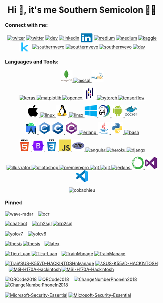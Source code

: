 <h1 align="center">Hi 👋, it's me Southern Semicolon 👨‍🦲</h1>

<h3 align="left">Connect with me:</h3>

<p align="center">
  <a href="https://twitter.com/cobaohieu#gh-light-mode-only" target="blank"><img align="center" src="http://qlvbdh.thainguyen.gov.vn/mobile/fontawesome/svgs/brands/twitter.svg#gh-light-mode-only" alt="twitter" height="30" width="40" /></a>
  <a href="https://twitter.com/cobaohieu#gh-dark-mode-only" target="blank"><img align="center" src="https://cdn.worldvectorlogo.com/logos/twitter-6.svg#gh-dark-mode-only" alt="twitter" height="30" width="40" /></a>
  <a href="https://dev.to/cobaohieu" target="blank"><img align="center" src="https://cdn.jsdelivr.net/npm/simple-icons@3.0.1/icons/dev-dot-to.svg" alt="dev" height="30" width="40" /></a>
  <a href="https://linkedin.com/in/cobaohieu#gh-light-mode-only" target="blank"><img align="center" src="http://qlvbdh.thainguyen.gov.vn/mobile/fontawesome/svgs/brands/linkedin-in.svg#gh-light-mode-only" alt="linkedin" height="30" width="40" /></a>
  <a href="https://linkedin.com/in/cobaohieu#gh-dark-mode-only" target="blank"><img align="center" src="https://github.com/devicons/devicon/blob/master/icons/linkedin/linkedin-original.svg#gh-dark-mode-only" alt="linkedin" height="30" width="40" /></a>
  <a href="https://medium.com/@cobaohieu#gh-light-mode-only" target="blank"><img align="center" src="https://cdn.worldvectorlogo.com/logos/medium-4.svg#gh-light-mode-only" alt="medium" height="30" width="40" /></a>
  <a href="https://medium.com/@cobaohieu#gh-dark-mode-only" target="blank"><img align="center" src="https://img.icons8.com/color-glass/240/medium-logo.png#gh-dark-mode-only" alt="medium" height="30" width="40" /></a>
  <a href="https://kaggle.com/cobaohieu#gh-light-mode-only" target="blank"><img align="center" src="http://qlvbdh.thainguyen.gov.vn/mobile/fontawesome/svgs/brands/kaggle.svg#gh-light-mode-only" alt="kaggle" height="30" width="40" /></a>
  <a href="https://kaggle.com/cobaohieu#gh-dark-mode-only" target="blank"><img align="center" src="https://github.com/devicons/devicon/blob/master/icons/kaggle/kaggle-original.svg#gh-dark-mode-only" alt="kaggle" height="30" width="40" /></a>
  <a href="https://fb.com/southernvevo#gh-light-mode-only" target="blank"><img align="center" src="http://qlvbdh.thainguyen.gov.vn/mobile/fontawesome/svgs/brands/facebook-f.svg#gh-light-mode-only" alt="southernvevo" height="30" width="40" /></a>
  <a href="https://fb.com/southernvevo#gh-dark-mode-only" target="blank"><img align="center" src="https://www.svgrepo.com/show/183607/facebook.svg#gh-dark-mode-only" alt="southernvevo" height="30" width="40" /></a>
  <a href="https://www.youtube.com/c/southernvevo#gh-light-mode-only" target="blank"><img align="center" src="http://qlvbdh.thainguyen.gov.vn/mobile/fontawesome/svgs/brands/youtube.svg#gh-light-mode-only" alt="southernvevo" height="30" width="40" /></a>
  <a href="https://www.youtube.com/c/southernvevo#gh-dark-mode-only" target="blank"><img align="center" alt="dev" height="30" width="40" src="https://www.logo.wine/a/logo/YouTube/YouTube-Icon-Full-Color-Logo.wine.svg#gh-dark-mode-only" /></a>

</p>

<h3 align="left">Languages and Tools:</h3>

<p align="center">
  <a href="https://www.mongodb.com/" target="_blank" rel="noreferrer"> <img src="https://raw.githubusercontent.com/devicons/devicon/master/icons/mongodb/mongodb-original-wordmark.svg" alt="mongodb" width="40" height="40"/> </a>
  <a href="https://www.microsoft.com/en-us/sql-server" target="_blank" rel="noreferrer"> <img src="https://www.svgrepo.com/show/303229/microsoft-sql-server-logo.svg" alt="mssql" width="40" height="40"/> </a>
  <a href="https://www.mysql.com/" target="_blank" rel="noreferrer"> <img src="https://raw.githubusercontent.com/devicons/devicon/master/icons/mysql/mysql-original-wordmark.svg" alt="mysql" width="40" height="40"/> </a>
</p>
<p align="center">
  <a href="https://keras.io/" target="_blank" rel="noreferrer"> <img src="https://upload.wikimedia.org/wikipedia/commons/a/ae/Keras_logo.svg" alt="keras" width="40" height="40"/> </a>
  <a href="https://matplotlib.org/" target="_blank" rel="noreferrer"> <img src="https://matplotlib.org/stable/_images/sphx_glr_logos2_001.png" alt="matplotlib" width="40" height="40"/> </a>
  <a href="https://opencv.org/" target="_blank" rel="noreferrer"> <img src="https://www.vectorlogo.zone/logos/opencv/opencv-icon.svg" alt="opencv" width="40" height="40"/> </a>
  <a href="https://pandas.pydata.org/" target="_blank" rel="noreferrer"> <img src="https://raw.githubusercontent.com/devicons/devicon/master/icons/pandas/pandas-original.svg" alt="pandas" width="40" height="40"/> </a>
  <a href="https://pytorch.org/" target="_blank" rel="noreferrer"> <img src="https://www.vectorlogo.zone/logos/pytorch/pytorch-icon.svg" alt="pytorch" width="40" height="40"/> </a>
  <a href="https://www.tensorflow.org" target="_blank" rel="noreferrer"> <img src="https://www.vectorlogo.zone/logos/tensorflow/tensorflow-icon.svg" alt="tensorflow" width="40" height="40"/> </a>
</p>
<p align="center">
  <a href="https://www.apple.com/macos/#gh-light-mode-only" target="_blank" rel="noreferrer"> <img src="https://raw.githubusercontent.com/devicons/devicon/master/icons/apple/apple-original.svg#gh-light-mode-only" alt="linux" width="40" height="40"/> </a>
  <a href="https://www.apple.com/macos/#gh-dark-mode-only" target="_blank" rel="noreferrer"> <img src="https://cdn.worldvectorlogo.com/logos/apple1.svg#gh-dark-mode-only" alt="linux" width="40" height="40"/> </a>
  <a href="https://www.linux.org/" target="_blank" rel="noreferrer"> <img src="https://raw.githubusercontent.com/devicons/devicon/master/icons/linux/linux-original.svg" alt="linux" width="40" height="40"/> </a>
  <a href="https://www.windows.com/#gh-light-mode-only" target="_blank" rel="noreferrer"> <img src="http://qlvbdh.thainguyen.gov.vn/mobile/fontawesome/svgs/brands/windows.svg#gh-light-mode-only" alt="linux" width="40" height="40"/> </a>
  <a href="https://www.windows.com/#gh-dark-mode-only" target="_blank" rel="noreferrer"> <img src="https://github.com/devicons/devicon/blob/master/icons/windows8/windows8-original.svg#gh-dark-mode-only" alt="linux" width="40" height="40"/> </a>
  <a href="#" target="_blank" rel="noreferrer"> <img src="https://raw.githubusercontent.com/devicons/devicon/master/icons/aarch64/aarch64-original.svg" alt="aarch64" width="40" height="40"/> </a>
  <a href="https://developer.android.com" target="_blank" rel="noreferrer"> <img src="https://raw.githubusercontent.com/devicons/devicon/master/icons/android/android-original.svg" alt="android" width="40" height="40"/> </a>
  <a href="https://www.docker.com/" target="_blank" rel="noreferrer"> <img src="https://raw.githubusercontent.com/devicons/devicon/master/icons/docker/docker-original-wordmark.svg" alt="docker" width="40" height="40"/> </a>
</p>
<p align="center">
  <a href="https://developer.android.com/studio" target="_blank" rel="noreferrer"> <img src="https://raw.githubusercontent.com/devicons/devicon/master/icons/androidstudio/androidstudio-original.svg" alt="androidstudio" width="40" height="40"/> </a>
  <a href="https://www.cprogramming.com/" target="_blank" rel="noreferrer"> <img src="https://raw.githubusercontent.com/devicons/devicon/master/icons/c/c-original.svg" alt="c" width="40" height="40"/></a>
  <a href="https://www.w3schools.com/cpp/" target="_blank" rel="noreferrer"> <img src="https://raw.githubusercontent.com/devicons/devicon/master/icons/cplusplus/cplusplus-original.svg" alt="cplusplus" width="40" height="40"/> </a>
  <a href="https://www.w3schools.com/cs/" target="_blank" rel="noreferrer"> <img src="https://raw.githubusercontent.com/devicons/devicon/master/icons/csharp/csharp-original.svg" alt="csharp" width="40" height="40"/> </a>
  <a href="https://www.erlang.org/" target="_blank" rel="noreferrer"> <img src="https://www.vectorlogo.zone/logos/erlang/erlang-official.svg" alt="erlang" width="40" height="40"/> </a>
  <a href="https://www.java.com" target="_blank" rel="noreferrer"> <img src="https://raw.githubusercontent.com/devicons/devicon/master/icons/java/java-original.svg" alt="java" width="40" height="40"/> </a>
  <a href="https://www.python.org" target="_blank" rel="noreferrer"> <img src="https://raw.githubusercontent.com/devicons/devicon/master/icons/python/python-original.svg" alt="python" width="40" height="40"/> </a>
  <a href="https://www.gnu.org/software/bash/" target="_blank" rel="noreferrer"> <img src="https://upload.wikimedia.org/wikipedia/commons/4/4b/Bash_Logo_Colored.svg" alt="bash" width="40" height="40"/> </a>
</p>
<p align="center">
  <a href="https://www.w3.org/html/" target="_blank" rel="noreferrer"> <img src="https://raw.githubusercontent.com/devicons/devicon/master/icons/html5/html5-original-wordmark.svg" alt="html5" width="40" height="40"/> </a>
  <a href="hhttps://getbootstrap.com/docs/3.4/" target="_blank" rel="noreferrer"> <img src="https://raw.githubusercontent.com/devicons/devicon/master/icons/bootstrap/bootstrap-original.svg" alt="bootstrap" width="40" height="40"/> </a>
  <a href="https://www.w3schools.com/css/" target="_blank" rel="noreferrer"> <img src="https://raw.githubusercontent.com/devicons/devicon/master/icons/css3/css3-original-wordmark.svg" alt="css3" width="40" height="40"/> </a>
  <a href="https://developer.mozilla.org/en-US/docs/Web/JavaScript" target="_blank" rel="noreferrer"> <img src="https://raw.githubusercontent.com/devicons/devicon/master/icons/javascript/javascript-original.svg" alt="javascript" width="40" height="40"/> </a>
  <a href="https://www.php.net" target="_blank" rel="noreferrer"> <img src="https://raw.githubusercontent.com/devicons/devicon/master/icons/php/php-original.svg" alt="php" width="40" height="40"/> </a>
  <a href="https://angular.io" target="_blank" rel="noreferrer"> <img src="https://angular.io/assets/images/logos/angular/angular.svg" alt="angular" width="40" height="40"/> </a>
  <a href="https://heroku.com" target="_blank" rel="noreferrer"> <img src="https://www.vectorlogo.zone/logos/heroku/heroku-icon.svg" alt="heroku" width="40" height="40"/> </a>
  <a href="https://www.djangoproject.com/" target="_blank" rel="noreferrer"> <img src="https://cdn.worldvectorlogo.com/logos/django.svg" alt="django" width="40" height="40"/> </a>
</p>
<p align="center">
  <a href="https://www.adobe.com/in/products/illustrator.html" target="_blank" rel="noreferrer"> <img src="https://www.adobe.com/content/dam/cc/icons/illustrator.svg" alt="illustrator" width="40" height="40"/> </a>
  <a href="https://www.photoshop.com/en" target="_blank" rel="noreferrer"> <img src="https://www.adobe.com/content/dam/shared/images/product-icons/svg/photoshop.svg" alt="photoshop" width="40" height="40"/> </a>
  <a href="https://www.adobe.com/products/premiere.html" target="_blank" rel="noreferrer"> <img src="https://www.adobe.com/content/dam/acom/one-console/icons_rebrand/pr_appicon.svg" alt="premierepro" width="40" height="40"/> </a>
  <a href="https://www.qt.io/" target="_blank" rel="noreferrer"> <img src="https://upload.wikimedia.org/wikipedia/commons/0/0b/Qt_logo_2016.svg" alt="qt" width="40" height="40"/> </a>
  <a href="https://git-scm.com/" target="_blank" rel="noreferrer"> <img src="https://www.vectorlogo.zone/logos/git-scm/git-scm-icon.svg" alt="git" width="40" height="40"/> </a>
  <a href="https://www.jenkins.io" target="_blank" rel="noreferrer"> <img src="https://www.vectorlogo.zone/logos/jenkins/jenkins-icon.svg" alt="jenkins" width="40" height="40"/> </a>
  <a href="https://www.anaconda.com/" target="_blank" rel="noreferrer"> <img src="https://raw.githubusercontent.com/devicons/devicon/master/icons/anaconda/anaconda-original.svg" alt="anaconda" width="40" height="40"/> </a>
  <a href="https://visualstudio.microsoft.com/" target="_blank" rel="noreferrer"> <img src="https://raw.githubusercontent.com/devicons/devicon/master/icons/visualstudio/visualstudio-plain.svg" alt="visualstudio" width="40" height="40"/> </a>
  <a href="https://code.visualstudio.com/" target="_blank" rel="noreferrer"> <img src="https://raw.githubusercontent.com/devicons/devicon/master/icons/vscode/vscode-original.svg" alt="vscode" width="40" height="40"/> </a>
</p>

<p align="center"><img src="https://github-readme-stats.vercel.app/api?username=cobaohieu&count_private=true&show_icons=true&include_all_commits=true&hide_border=true&border_radius=0&locale=en&theme=transparent" alt="cobaohieu" /></p>

<h3 align="left">Pinned</h3>

<p>
  <a href="https://github.com/cobaohieu/wave-radar"><img align="center" src="https://github-readme-stats.vercel.app/api/pin/?username=cobaohieu&repo=wave-radar&theme=transparent" alt="wave-radar" /></a>
  &nbsp;&nbsp;
  <a href="https://github.com/cobaohieu/ocr"><img align="center" src="https://github-readme-stats.vercel.app/api/pin/?username=cobaohieu&repo=ocr&theme=transparent" alt="ocr" /></a>
</p>

<p>
  <a href="https://github.com/cobaohieu/chat-bot"><img align="center" src="https://github-readme-stats.vercel.app/api/pin/?username=cobaohieu&repo=chat-bot&theme=transparent" alt="chat-bot" /></a>
  &nbsp;&nbsp;
  <a href="https://github.com/cobaohieu/nlp2sql#gh-light-mode-only"><img align="center" src="https://github-readme-stats.vercel.app/api/pin/?username=cobaohieu&repo=nlp2sql&theme=default#gh-light-mode-only" alt="nlp2sql" /></a>
  <a href="https://github.com/cobaohieu/nlp2sql#gh-dark-mode-only"><img align="center" src="https://github-readme-stats.vercel.app/api/pin/?username=cobaohieu&repo=nlp2sql&theme=dark#gh-dark-mode-only" alt="nlp2sql" /></a>
</p>

<!-- <p>
  <a href="https://github.com/cobaohieu/ssd-pytorch"><img align="center" src="https://github-readme-stats.vercel.app/api/pin/?username=cobaohieu&repo=ssd-pytorch&theme=transparent" alt="ssd-pytorch" /></a>
  &nbsp;&nbsp;
  <a href="https://github.com/cobaohieu/SSD-MobileNet-V2-FPNLite"><img align="center" src="https://github-readme-stats.vercel.app/api/pin/?username=cobaohieu&repo=SSD-MobileNet-V2-FPNLite&theme=transparent" alt="SSD-MobileNet-V2-FPNLite" /></a>
</p> -->

<p>
  <a href="https://github.com/cobaohieu/yolov7"><img align="center" src="https://github-readme-stats.vercel.app/api/pin/?username=cobaohieu&repo=yolov7&theme=transparent" alt="yolov7" /></a>
  &nbsp;&nbsp;
  <a href="https://github.com/cobaohieu/yolov6"><img align="center" src="https://github-readme-stats.vercel.app/api/pin/?username=cobaohieu&repo=yolov6&theme=transparent" alt="yolov6" /></a>
</p>

<!-- <p>
  <a href="https://github.com/cobaohieu/tsm"><img align="center" src="https://github-readme-stats.vercel.app/api/pin/?username=cobaohieu&repo=tsm&theme=transparent" alt="tsm" /></a>
  &nbsp;&nbsp;
  <a href="https://github.com/cobaohieu/yolov5"><img align="center" src="https://github-readme-stats.vercel.app/api/pin/?username=cobaohieu&repo=yolov5&theme=transparent" alt="yolov5" /></a>
</p> -->

<p>
  <a href="https://github.com/cobaohieu/thesis#gh-light-mode-only"><img align="center" src="https://github-readme-stats.vercel.app/api/pin/?username=cobaohieu&repo=thesis&theme=default#gh-light-mode-only" alt="thesis" /></a>
  <a href="https://github.com/cobaohieu/thesis#gh-dark-mode-only"><img align="center" src="https://github-readme-stats.vercel.app/api/pin/?username=cobaohieu&repo=thesis&theme=dark#gh-dark-mode-only" alt="thesis" /></a>
  &nbsp;&nbsp;
  <a href="https://github.com/cobaohieu/latex"><img align="center" src="https://github-readme-stats.vercel.app/api/pin/?username=cobaohieu&repo=latex&theme=transparent" alt="latex" /></a>
</p>

<p>
  <a href="https://github.com/cobaohieu/Tieu-Luan#gh-light-mode-only"><img align="center" src="https://github-readme-stats.vercel.app/api/pin/?username=cobaohieu&repo=Tieu-Luan&theme=default#gh-light-mode-only" alt="Tieu-Luan" /></a>
  <a href="https://github.com/cobaohieu/Tieu-Luan#gh-dark-mode-only"><img align="center" src="https://github-readme-stats.vercel.app/api/pin/?username=cobaohieu&repo=Tieu-Luan&theme=dark#gh-dark-mode-only" alt="Tieu-Luan" /></a>
  &nbsp;&nbsp;
  <a href="https://github.com/cobaohieu/TrainManage#gh-light-mode-only"><img align="center" src="https://github-readme-stats.vercel.app/api/pin/?username=cobaohieu&repo=TrainManage&theme=default#gh-light-mode-only" alt="TrainManage" /></a>
  <a href="https://github.com/cobaohieu/TrainManage#gh-dark-mode-only"><img align="center" src="https://github-readme-stats.vercel.app/api/pin/?username=cobaohieu&repo=TrainManage&theme=dark#gh-dark-mode-only" alt="TrainManage" /></a>
</p>

<p>
  <a href="https://github.com/cobaohieu/ASUS-K55VD-HACKINTOSH#gh-light-mode-only"><img align="center" src="https://github-readme-stats.vercel.app/api/pin/?username=cobaohieu&repo=ASUS-K55VD-HACKINTOSH&theme=default#gh-light-mode-only" alt="TraiASUS-K55VD-HACKINTOSHnManage"  /></a>
  <a href="https://github.com/cobaohieu/ASUS-K55VD-HACKINTOSH#gh-dark-mode-only"><img align="center" src="https://github-readme-stats.vercel.app/api/pin/?username=cobaohieu&repo=ASUS-K55VD-HACKINTOSH&theme=dark#gh-dark-mode-only" alt="ASUS-K55VD-HACKINTOSH"  /></a>
  &nbsp;&nbsp;
  <a href="https://github.com/cobaohieu/MSI-H170A-Hackintosh#gh-light-mode-only"><img align="center" src="https://github-readme-stats.vercel.app/api/pin/?username=cobaohieu&repo=MSI-H170A-Hackintosh&theme=default#gh-light-mode-only" alt="MSI-H170A-Hackintosh" /></a>
  <a href="https://github.com/cobaohieu/MSI-H170A-Hackintosh#gh-dark-mode-only"><img align="center" src="https://github-readme-stats.vercel.app/api/pin/?username=cobaohieu&repo=MSI-H170A-Hackintosh&theme=dark#gh-dark-mode-only" alt="MSI-H170A-Hackintosh" /></a>
</p>

<p>
  <a href="https://github.com/cobaohieu/QRCode2018#gh-light-mode-only"><img align="center" src="https://github-readme-stats.vercel.app/api/pin/?username=cobaohieu&repo=QRCode2018&theme=default#gh-light-mode-only" alt="QRCode2018" /></a>
  <a href="https://github.com/cobaohieu/QRCode2018#gh-dark-mode-only"><img align="center" src="https://github-readme-stats.vercel.app/api/pin/?username=cobaohieu&repo=QRCode2018&theme=dark#gh-dark-mode-only" alt="QRCode2018" /></a>
  &nbsp;&nbsp;
  <a href="https://github.com/cobaohieu/ChangeNumberPhoneIn2018#gh-light-mode-only"><img align="center" src="https://github-readme-stats.vercel.app/api/pin/?username=cobaohieu&repo=ChangeNumberPhoneIn2018" alt="ChangeNumberPhoneIn2018" /></a>
  <a href="https://github.com/cobaohieu/ChangeNumberPhoneIn2018#gh-dark-mode-only"><img align="center" src="https://github-readme-stats.vercel.app/api/pin/?username=cobaohieu&repo=ChangeNumberPhoneIn2018&theme=dark#gh-dark-mode-only" alt="ChangeNumberPhoneIn2018" /></a>
</p>

<p>
  <a href="https://github.com/cobaohieu/Microsoft-Security-Essential#gh-light-mode-only"><img align="center" src="https://github-readme-stats.vercel.app/api/pin/?username=cobaohieu&repo=Microsoft-Security-Essential&theme=default#gh-light-mode-only" alt="Microsoft-Security-Essential" /></a>
  <a href="https://github.com/cobaohieu/Microsoft-Security-Essential#gh-dark-mode-only"><img align="center" src="https://github-readme-stats.vercel.app/api/pin/?username=cobaohieu&repo=Microsoft-Security-Essential&theme=dark#gh-dark-mode-only" alt="Microsoft-Security-Essential" /></a>
</p>
